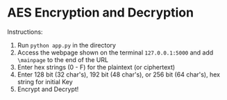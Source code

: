 # AES Encryption and Decryption
Instructions:
1. Run ```python app.py``` in the directory
2. Access the webpage shown on the terminal ```127.0.0.1:5000``` and add ```\mainpage``` to the end of the URL
3. Enter hex strings (0 - F) for the plaintext (or ciphertext)
4. Enter 128 bit (32 char's), 192 bit (48 char's), or 256 bit (64 char's), hex string for initial Key
5. Encrypt and Decrypt!
